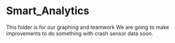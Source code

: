 # Smart_Analytics
This folder is for our graphing and teamwork
We are going to make improvements to do something with crash sensor data soon.
